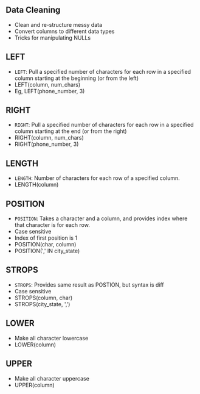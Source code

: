 ## Data Cleaning
- Clean and re-structure messy data
- Convert columns to different data types
- Tricks for manipulating NULLs

## LEFT
- `LEFT`: Pull a specified number of characters for each row in a specified column starting at the beginning (or from the left)
- LEFT(column, num_chars)
- Eg, LEFT(phone_number, 3)

## RIGHT
- `RIGHT`: Pull a specified number of characters for each row in a specified column starting at the end (or from the right)
- RIGHT(column, num_chars)
- RIGHT(phone_number, 3)

## LENGTH
- `LENGTH`: Number of characters for each row of a specified column.
- LENGTH(column)

## POSITION
- `POSITION`: Takes a character and a column, and provides index where that character is for each row.
- Case sensitive
- Index of first position is 1
- POSITION(char, column)
- POSITION(',' IN city_state)

## STROPS
- `STROPS`: Provides same result as POSTION, but syntax is diff
- Case sensitive
- STROPS(column, char)
- STROPS(city_state, ',')

## LOWER
- Make all character lowercase
- LOWER(column)

## UPPER
- Make all character uppercase
- UPPER(column)


